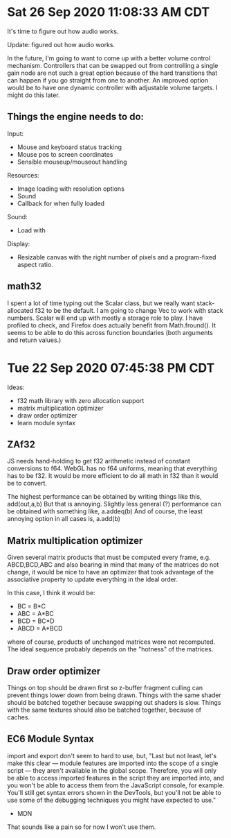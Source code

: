 # Sat 26 Sep 2020 11:08:33 AM CDT

It's time to figure out how audio works.

Update: figured out how audio works.

In the future, I'm going to want to come up with a better volume control mechanism. Controllers that can
be swapped out from controlling a single gain node are not such a great option because of the hard transitions
that can happen if you go straight from one to another. An improved option would be to have one dynamic controller
with adjustable volume targets. I might do this later.

## Things the engine needs to do:

Input:
- Mouse and keyboard status tracking
- Mouse pos to screen coordinates
- Sensible mouseup/mouseout handling

Resources:
- Image loading with resolution options
- Sound
- Callback for when fully loaded

Sound:
- Load with <audio> elements so that it works on-disk. (?)

Display:
- Resizable canvas with the right number of pixels and a program-fixed aspect ratio.

## math32

I spent a lot of time typing out the Scalar class, but we really want stack-allocated f32 to be the default.
I am going to change Vec to work with stack numbers. Scalar will end up with mostly a storage role to play.
I have profiled to check, and Firefox does actually benefit from Math.fround(). It seems to be able to do
this across function boundaries (both arguments and return values.) 

# Tue 22 Sep 2020 07:45:38 PM CDT

Ideas:
- f32 math library with zero allocation support
- matrix multiplication optimizer
- draw order optimizer
- learn module syntax

## ZAf32

JS needs hand-holding to get f32 arithmetic instead of constant conversions to f64. 
WebGL has no f64 uniforms, meaning that everything has to be f32.
It would be more efficient to do all math in f32 than it would be to convert.

The highest performance can be obtained by writing things like this,
    add(out,a,b)
But that is annoying. Slightly less general (?) performance can be obtained with something like,
    a.addeq(b)
And of course, the least annoying option in all cases is,
    a.add(b)

## Matrix multiplication optimizer

Given several matrix products that must be computed every frame,
    e.g.    ABCD,BCD,ABC
and also bearing in mind that many of the matrices do not change,
it would be nice to have an optimizer that took advantage of the
associative property to update everything in the ideal order.

In this case, I think it would be:
-   BC = B*C
-   ABC = A*BC
-   BCD = BC*D
-   ABCD = A*BCD

where of course, products of unchanged matrices were not recomputed.
The ideal sequence probably depends on the "hotness" of the matrices.

## Draw order optimizer

Things on top should be drawn first so z-buffer fragment culling can prevent
things lower down from being drawn. Things with the same shader should be batched
together because swapping out shaders is slow. Things with the same textures
should also be batched together, because of caches.

## EC6 Module Syntax

import and export don't seem to hard to use, but,
"Last but not least, let's make this clear — module features are imported into the scope of a single script — they aren't available in the global scope. Therefore, you will only be able to access imported features in the script they are imported into, and you won't be able to access them from the JavaScript console, for example. You'll still get syntax errors shown in the DevTools, but you'll not be able to use some of the debugging techniques you might have expected to use."
- MDN

That sounds like a pain so for now I won't use them.
